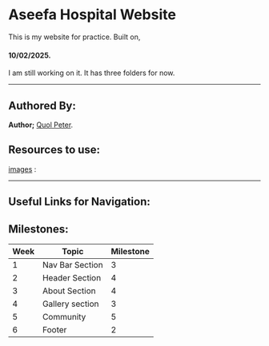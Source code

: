 # Aseefa Hospital Website

This is my website for practice. Built on,

#### 10/02/2025.
I am still working on it. It has three folders for now.

---

## Authored By:

**Author;**
[Quol Peter](https://github.com/quol04).

## Resources to use:

[images](./images/logo.png) :

---

## Useful Links for Navigation:

## Milestones:

| Week | Topic | Milestone |
| ------ |------ | ------- |
|1 | Nav Bar Section | 3 |
|2 | Header Section | 4 |
|3 | About Section | 4 |
|4 | Gallery section|3|
|5 | Community | 5 |
|6 |Footer | 2|
